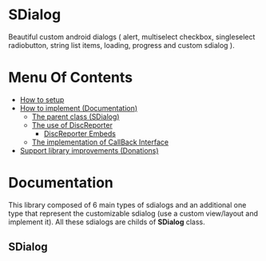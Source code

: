 # SDialog
Beautiful custom android dialogs ( alert, multiselect checkbox, singleselect radiobutton, string list items, loading, progress and custom sdialog ).

# Menu Of Contents
- [How to setup](#setup)
- [How to implement (Documentation)](#documentation)
  - [The parent class (SDialog)](#sdialog)
  - [The use of DiscReporter](#discreporter)
    - [DiscReporter Embeds](#discreporter-embeds)
  - [The implementation of CallBack Interface](#callback)
- [Support library improvements (Donations)](#donations)

# Documentation
This library composed of 6 main types of sdialogs and an additional one type that represent the customizable sdialog (use a custom view/layout and implement it).
All these sdialogs are childs of **SDialog** class.

## SDialog
